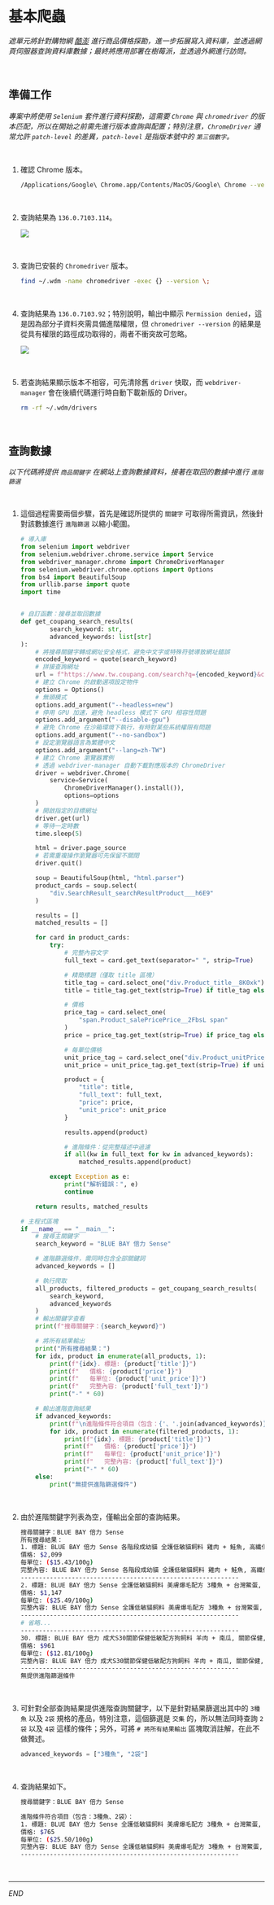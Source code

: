 # 基本爬蟲

_遮單元將針對購物網 [酷澎](https://www.tw.coupang.com/) 進行商品價格探勘，進一步拓展寫入資料庫，並透過網頁伺服器查詢資料庫數據；最終將應用部署在樹莓派，並透過外網進行訪問。_

<br>

## 準備工作

_專案中將使用 `Selenium` 套件進行資料探勘，這需要 `Chrome` 與 `chromedriver` 的版本匹配，所以在開始之前需先進行版本查詢與配置；特別注意，`ChromeDriver` 通常允許 `patch-level` 的差異，`patch-level` 是指版本號中的 `第三個數字`。_

<br>

1. 確認 Chrome 版本。

    ```bash
    /Applications/Google\ Chrome.app/Contents/MacOS/Google\ Chrome --version
    ```

<br>

2. 查詢結果為 `136.0.7103.114`。

    ![](images/img_04.png)

<br>

3. 查詢已安裝的 `Chromedriver` 版本。

    ```bash
    find ~/.wdm -name chromedriver -exec {} --version \;
    ```

<br>

4. 查詢結果為 `136.0.7103.92`；特別說明，輸出中顯示 `Permission denied`，這是因為部分子資料夾需具備進階權限，但 `chromedriver --version` 的結果是從具有權限的路徑成功取得的，兩者不衝突故可忽略。

    ![](images/img_05.png)

<br>

5. 若查詢結果顯示版本不相容，可先清除舊 `driver` 快取，而 `webdriver-manager` 會在後續代碼運行時自動下載新版的 Driver。

    ```bash
    rm -rf ~/.wdm/drivers
    ```

<br>

## 查詢數據

_以下代碼將提供 `商品關鍵字` 在網站上查詢數據資料，接著在取回的數據中進行 `進階篩選`_

<br>

1. 這個過程需要兩個步驟，首先是確認所提供的 `關鍵字` 可取得所需資訊，然後針對該數據進行 `進階篩選` 以縮小範圍。

    ```python
    # 導入庫
    from selenium import webdriver
    from selenium.webdriver.chrome.service import Service
    from webdriver_manager.chrome import ChromeDriverManager
    from selenium.webdriver.chrome.options import Options
    from bs4 import BeautifulSoup
    from urllib.parse import quote
    import time


    # 自訂函數：搜尋並取回數據
    def get_coupang_search_results(
            search_keyword: str,
            advanced_keywords: list[str]
    ):
        # 將搜尋關鍵字轉成網址安全格式，避免中文字或特殊符號導致網址錯誤
        encoded_keyword = quote(search_keyword)
        # 拼接查詢網址
        url = f"https://www.tw.coupang.com/search?q={encoded_keyword}&channel=user"
        # 建立 Chrome 的啟動選項設定物件
        options = Options()
        # 無頭模式
        options.add_argument("--headless=new")
        # 停用 GPU 加速，避免 headless 模式下 GPU 相容性問題
        options.add_argument("--disable-gpu")
        # 避免 Chrome 在沙箱環境下執行，有時對某些系統權限有問題
        options.add_argument("--no-sandbox")
        # 設定瀏覽器語言為繁體中文
        options.add_argument("--lang=zh-TW")
        # 建立 Chrome 瀏覽器實例
        # 透過 webdriver-manager 自動下載對應版本的 ChromeDriver
        driver = webdriver.Chrome(
            service=Service(
                ChromeDriverManager().install()),
                options=options
        )
        # 開啟指定的目標網址
        driver.get(url)
        # 等待一定時數
        time.sleep(5)

        html = driver.page_source
        # 若需重複操作瀏覽器可先保留不關閉
        driver.quit()

        soup = BeautifulSoup(html, "html.parser")
        product_cards = soup.select(
            "div.SearchResult_searchResultProduct___h6E9"
        )

        results = []
        matched_results = []

        for card in product_cards:
            try:
                # 完整內容文字
                full_text = card.get_text(separator=" ", strip=True)

                # 精簡標題（僅取 title 區塊）
                title_tag = card.select_one("div.Product_title__8K0xk")
                title = title_tag.get_text(strip=True) if title_tag else "N/A"

                # 價格
                price_tag = card.select_one(
                    "span.Product_salePricePrice__2FbsL span"
                )
                price = price_tag.get_text(strip=True) if price_tag else "N/A"

                # 每單位價格
                unit_price_tag = card.select_one("div.Product_unitPrice__QQPdR")
                unit_price = unit_price_tag.get_text(strip=True) if unit_price_tag else "N/A"

                product = {
                    "title": title,
                    "full_text": full_text,
                    "price": price,
                    "unit_price": unit_price
                }

                results.append(product)

                # 進階條件：從完整描述中過濾
                if all(kw in full_text for kw in advanced_keywords):
                    matched_results.append(product)

            except Exception as e:
                print("解析錯誤：", e)
                continue

        return results, matched_results

    # 主程式區塊
    if __name__ == "__main__":
        # 搜尋主關鍵字
        search_keyword = "BLUE BAY 倍力 Sense"

        # 進階篩選條件，需同時包含全部關鍵詞
        advanced_keywords = []

        # 執行爬取
        all_products, filtered_products = get_coupang_search_results(
            search_keyword,
            advanced_keywords
        )
        # 輸出關鍵字查看
        print(f"搜尋關鍵字：{search_keyword}")

        # 將所有結果輸出
        print("所有搜尋結果：")
        for idx, product in enumerate(all_products, 1):
            print(f"{idx}. 標題: {product['title']}")
            print(f"   價格: {product['price']}")
            print(f"   每單位: {product['unit_price']}")
            print(f"   完整內容: {product['full_text']}")
            print("-" * 60)

        # 輸出進階查詢結果
        if advanced_keywords:
            print(f"\n進階條件符合項目（包含：{'、'.join(advanced_keywords)}）：")
            for idx, product in enumerate(filtered_products, 1):
                print(f"{idx}. 標題: {product['title']}")
                print(f"   價格: {product['price']}")
                print(f"   每單位: {product['unit_price']}")
                print(f"   完整內容: {product['full_text']}")
                print("-" * 60)
        else:
            print("無提供進階篩選條件")
    ```

<br>

2. 由於進階關鍵字列表為空，僅輸出全部的查詢結果。

    ```bash
    搜尋關鍵字：BLUE BAY 倍力 Sense
    所有搜尋結果：
    1. 標題: BLUE BAY 倍力 Sense 各階段成幼貓 全護低敏貓飼料 雞肉 + 鮭魚, 高纖化毛, 13.6kg, 1袋
    價格: $2,099
    每單位: ($15.43/100g)
    完整內容: BLUE BAY 倍力 Sense 各階段成幼貓 全護低敏貓飼料 雞肉 + 鮭魚, 高纖化毛, 13.6kg, 1袋 特價 96折 $2,199 $2,099 ($15.43/100g) 7折 優惠券 明天 5/17 (六) 預計送達 免運 ( 1 )
    ------------------------------------------------------------
    2. 標題: BLUE BAY 倍力 Sense 全護低敏貓飼料 美膚爆毛配方 3種魚 + 台灣鱉蛋, 皮膚/毛髮, 1.5kg, 3袋
    價格: $1,147
    每單位: ($25.49/100g)
    完整內容: BLUE BAY 倍力 Sense 全護低敏貓飼料 美膚爆毛配方 3種魚 + 台灣鱉蛋, 皮膚/毛髮, 1.5kg, 3袋 特價 85折 $1,350 $1,147 ($25.49/100g) $203 優惠券 明天 5/17 (六) 預計送達 免運 ( 2 )
    ------------------------------------------------------------
    # 省略...
    ------------------------------------------------------------
    30. 標題: BLUE BAY 倍力 成犬S30關節保健低敏配方狗飼料 羊肉 + 南瓜, 關節保健, 7.5kg, 1袋
    價格: $961
    每單位: ($12.81/100g)
    完整內容: BLUE BAY 倍力 成犬S30關節保健低敏配方狗飼料 羊肉 + 南瓜, 關節保健, 7.5kg, 1袋 特價 39折 $2,500 $961 ($12.81/100g) 7折 優惠券 缺貨 免運 ( 623 )
    ------------------------------------------------------------
    無提供進階篩選條件
    ```

<br>

3. 可針對全部查詢結果提供進階查詢關鍵字，以下是針對結果篩選出其中的 `3種魚` 以及 `2袋` 規格的產品，特別注意，這個篩選是 `交集` 的，所以無法同時查詢 `2袋` 以及 `4袋` 這樣的條件；另外，可將 `# 將所有結果輸出` 區塊取消註解，在此不做贅述。

    ```python
    advanced_keywords = ["3種魚", "2袋"]
    ```

<br>

4. 查詢結果如下。

    ```bash
    搜尋關鍵字：BLUE BAY 倍力 Sense

    進階條件符合項目（包含：3種魚、2袋）：
    1. 標題: BLUE BAY 倍力 Sense 全護低敏貓飼料 美膚爆毛配方 3種魚 + 台灣鱉蛋, 皮膚/毛髮, 1.5kg, 2袋
    價格: $765
    每單位: ($25.50/100g)
    完整內容: BLUE BAY 倍力 Sense 全護低敏貓飼料 美膚爆毛配方 3種魚 + 台灣鱉蛋, 皮膚/毛髮, 1.5kg, 2袋 特價 85折 $900 $765 ($25.50/100g) $135 優惠券 明天 5/17 (六) 預計送達 免運 ( 2 )
    ------------------------------------------------------------
    ```

<br>

___

_END_